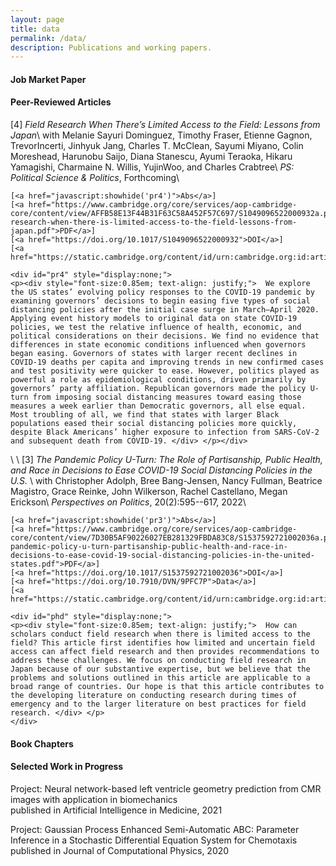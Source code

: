 ```yaml
---
layout: page
title: data
permalink: /data/
description: Publications and working papers.
---
```


<script type="text/javascript">
 function showhide(id) {
    var e = document.getElementById(id);
    e.style.display = (e.style.display == 'block') ? 'none' : 'block';
 }
</script>

#### Job Market Paper
#### Peer-Reviewed Articles 
[4] *Field Research When There’s Limited Access to the Field: Lessons from Japan*\\ 
with Melanie Sayuri Dominguez, Timothy Fraser, Etienne Gagnon, TrevorIncerti, Jinhyuk Jang, Charles T. McClean, Sayumi Miyano, Colin Moreshead, Harunobu Saijo, Diana Stanescu, Ayumi Teraoka, Hikaru Yamagishi, Charmaine N. Willis, YujinWoo, and Charles Crabtree\\
_PS: Political Science & Politics_, Forthcoming\\

    [<a href="javascript:showhide('pr4')">Abs</a>]
    [<a href="https://www.cambridge.org/core/services/aop-cambridge-core/content/view/AFFB58E13F44B31F63C58A452F57C697/S1049096522000932a.pdf/field-research-when-there-is-limited-access-to-the-field-lessons-from-japan.pdf">PDF</a>]
    [<a href="https://doi.org/10.1017/S1049096522000932">DOI</a>]
    [<a href="https://static.cambridge.org/content/id/urn:cambridge.org:id:article:S1049096522000932/resource/name/S1049096522000932sup001.docx">Supp</a>]
    
    <div id="pr4" style="display:none;">
    <p><div style="font-size:0.85em; text-align: justify;">  We explore the US states’ evolving policy responses to the COVID-19 pandemic by examining governors’ decisions to begin easing five types of social distancing policies after the initial case surge in March–April 2020. Applying event history models to original data on state COVID-19 policies, we test the relative influence of health, economic, and political considerations on their decisions. We find no evidence that differences in state economic conditions influenced when governors began easing. Governors of states with larger recent declines in COVID-19 deaths per capita and improving trends in new confirmed cases and test positivity were quicker to ease. However, politics played as powerful a role as epidemiological conditions, driven primarily by governors’ party affiliation. Republican governors made the policy U-turn from imposing social distancing measures toward easing those measures a week earlier than Democratic governors, all else equal. Most troubling of all, we find that states with larger Black populations eased their social distancing policies more quickly, despite Black Americans’ higher exposure to infection from SARS-CoV-2 and subsequent death from COVID-19. </div> </p></div>
\\
\\
[3] *The Pandemic Policy U-Turn: The Role of Partisanship, Public Health, and Race in Decisions to Ease COVID-19 Social Distancing Policies in the U.S.* \\
with Christopher Adolph, Bree Bang-Jensen, Nancy Fullman, Beatrice Magistro, Grace Reinke, John Wilkerson, Rachel Castellano, Megan Erickson\\
_Perspectives on Politics_, 20(2):595--617, 2022\\

    [<a href="javascript:showhide('pr3')">Abs</a>]
    [<a href="https://www.cambridge.org/core/services/aop-cambridge-core/content/view/7D30B5AF90226027EB281329FBDA83C8/S1537592721002036a.pdf/the-pandemic-policy-u-turn-partisanship-public-health-and-race-in-decisions-to-ease-covid-19-social-distancing-policies-in-the-united-states.pdf">PDF</a>]
    [<a href="https://doi.org/10.1017/S1537592721002036">DOI</a>]
    [<a href="https://doi.org/10.7910/DVN/9PFC7P">Data</a>]
    [<a href="https://static.cambridge.org/content/id/urn:cambridge.org:id:article:S1537592721002036/resource/name/S1537592721002036sup001.pdf">Supp</a>]
    
    <div id="phd" style="display:none;">
    <p><div style="font-size:0.85em; text-align: justify;">  How can scholars conduct field research when there is limited access to the field? This article first identifies how limited and uncertain field access can affect field research and then provides recommendations to address these challenges. We focus on conducting field research in Japan because of our substantive expertise, but we believe that the problems and solutions outlined in this article are applicable to a broad range of countries. Our hope is that this article contributes to the developing literature on conducting research during times of emergency and to the larger literature on best practices for field research. </div> </p>
    </div>



#### Book Chapters
#### Selected Work in Progress


Project: Neural network-based left ventricle geometry prediction from CMR images with application in biomechanics  
published in Artificial Intelligence in Medicine, 2021

Project: Gaussian Process Enhanced Semi-Automatic ABC: Parameter Inference in a Stochastic Differential Equation System for Chemotaxis  
published in Journal of Computational Physics, 2020

